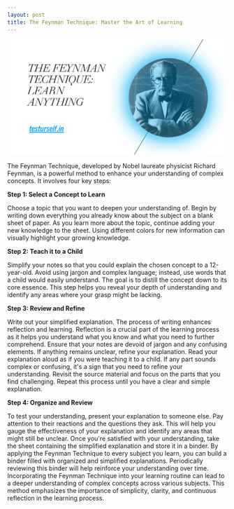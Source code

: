 ```yaml
---
layout: post
title: The Feynman Technique: Master the Art of Learning 
---
```


![image](/assets/images/feynman.png)

The Feynman Technique, developed by Nobel laureate physicist Richard Feynman, is a powerful method to enhance your understanding of complex concepts. It involves four key steps:

**Step 1: Select a Concept to Learn**

Choose a topic that you want to deepen your understanding of. Begin by writing down everything you already know about the subject on a blank sheet of paper. As you learn more about the topic, continue adding your new knowledge to the sheet. Using different colors for new information can visually highlight your growing knowledge.

**Step 2: Teach it to a Child**

Simplify your notes so that you could explain the chosen concept to a 12-year-old. Avoid using jargon and complex language; instead, use words that a child would easily understand. The goal is to distill the concept down to its core essence. This step helps you reveal your depth of understanding and identify any areas where your grasp might be lacking.

**Step 3: Review and Refine**

Write out your simplified explanation. The process of writing enhances reflection and learning. Reflection is a crucial part of the learning process as it helps you understand what you know and what you need to further comprehend. Ensure that your notes are devoid of jargon and any confusing elements. If anything remains unclear, refine your explanation.
Read your explanation aloud as if you were teaching it to a child. If any part sounds complex or confusing, it's a sign that you need to refine your understanding. Revisit the source material and focus on the parts that you find challenging. Repeat this process until you have a clear and simple explanation.

**Step 4: Organize and Review**

To test your understanding, present your explanation to someone else. Pay attention to their reactions and the questions they ask. This will help you gauge the effectiveness of your explanation and identify any areas that might still be unclear.
Once you're satisfied with your understanding, take the sheet containing the simplified explanation and store it in a binder. By applying the Feynman Technique to every subject you learn, you can build a binder filled with organized and simplified explanations. Periodically reviewing this binder will help reinforce your understanding over time.
Incorporating the Feynman Technique into your learning routine can lead to a deeper understanding of complex concepts across various subjects. This method emphasizes the importance of simplicity, clarity, and continuous reflection in the learning process.
